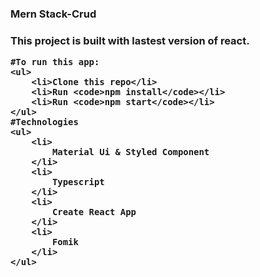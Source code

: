 
<h3>Mern Stack-Crud<h3>
This project is built with lastest version of react.

	#To run this app:
	<ul>
		<li>Clone this repo</li>
		<li>Run <code>npm install</code></li>
		<li>Run <code>npm start</code></li>
	</ul>
	#Technologies
	<ul>
		<li>
			Material Ui & Styled Component
		</li>
		<li>
			Typescript
		</li>
		<li>
			Create React App
		</li>
		<li>
			Fomik
		</li>
	</ul>